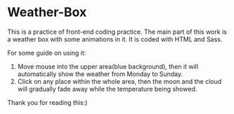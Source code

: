# Weather-Box
This is a practice of front-end coding practice.
The main part of this work is a weather box with some animations in it.
It is coded with HTML and Sass.

For some guide on using it:
1. Move mouse into the upper area(blue background), then it will automatically show the weather from Monday to Sunday.
2. Click on any place within the whole area, then the moon and the cloud will gradually fade away while the temperature being showed.

Thank you for reading this:)
